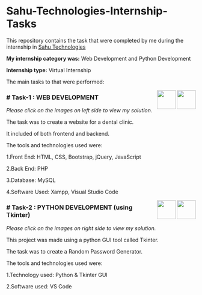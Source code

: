 # Sahu-Technologies-Internship-Tasks

This repository contains the task that were completed by me during the internship in [Sahu Technologies](https://www.sahutechnologies.com/)

**My internship category was:** Web Development and Python Development

**Internship type:** Virtual Internship

The main tasks to that were performed:

[<img align = right height = 50 width = 50 src = https://cdn.iconscout.com/icon/free/png-64/github-31-72535.png>](https://github.com/dhanno03/Sahu-Technologies-Internship-Tasks/tree/main/MAIN%20PROJECT%20TASK/denteur)
[<img align = right height = 50 width = 50 src = https://cdn.iconscout.com/icon/free/png-64/youtube-1946324-1646408.png>](https://www.youtube.com/watch?v=5oKgZHR_5y0)

### # Task-1 : WEB DEVELOPMENT
_Please click on the images on left side to view my solution._

The task was to create a website for a dental clinic.

It included of both frontend and backend.

The tools and technologies used were:

1.Front End: HTML, CSS, Bootstrap, jQuery, JavaScript

2.Back End: PHP

3.Database: MySQL

4.Software Used: Xampp, Visual Studio Code

[<img align = right height = 50 width = 50 src = https://cdn.iconscout.com/icon/free/png-64/github-31-72535.png>](https://github.com/dhanno03/Sahu-Technologies-Internship-Tasks/blob/main/MAIN%20PROJECT%20TASK/Python%20program%20to%20generate%20random.py)
[<img align = right height = 50 width = 50 src = https://cdn.iconscout.com/icon/free/png-64/youtube-1946324-1646408.png>](https://www.youtube.com/watch?v=QGPmm3_TPlI)

### # Task-2 : PYTHON DEVELOPMENT (using Tkinter)
_Please click on the images on right side to view my solution._

This project was made using a python GUI tool called Tkinter.

The task was to create a Random Password Generator.

The tools and technologies used were:

1.Technology used: Python & Tkinter GUI

2.Software used: VS Code
